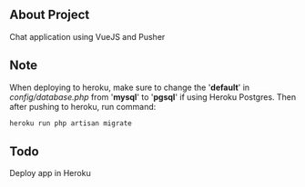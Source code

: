 ## About Project

Chat application using VueJS and Pusher

## Note

When deploying to heroku, make sure to change the '**default**' in _config/database.php_ from '**mysql**' to '**pgsql**' if using Heroku Postgres.
Then after pushing to heroku, run command:
```sh
heroku run php artisan migrate
```

## Todo

Deploy app in Heroku
